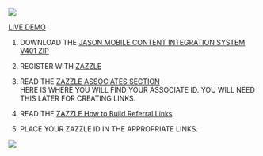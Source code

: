 ![](http://rlv.zcache.com/svc/view?rlvnet=1&realview=113492940644039419&design=f7038385-2c13-49fc-ab8f-5eab90d2b18e&formfactor=iphone5&style=matte&max_dim=325)

[LIVE DEMO](http://thenocklist.com/jmobile/)

1. DOWNLOAD THE [JASON MOBILE CONTENT INTEGRATION SYSTEM V401 ZIP](https://github.com/NOCKLIST/jmobile201)

2. REGISTER WITH [ZAZZLE](http://www.zazzle.com/)

3. READ THE [ZAZZLE ASSOCIATES SECTION](http://www.zazzle.com/my/associate/associate)  
HERE IS WHERE YOU WILL FIND YOUR ASSOCIATE ID.  YOU WILL NEED THIS LATER FOR CREATING LINKS.

4. READ THE [ZAZZLE How to Build Referral Links](http://www.zazzle.com/sell/affiliates/referrallinks)

5. PLACE YOUR ZAZZLE ID IN THE APPROPRIATE LINKS.  


![](http://rlv.zcache.com/svc/view?rlvnet=1&realview=113954889225802812&design=08c4d6c6-2655-4088-a828-da4b4d98e7ec&formfactor=ipadmini&style=matte&max_dim=325)
